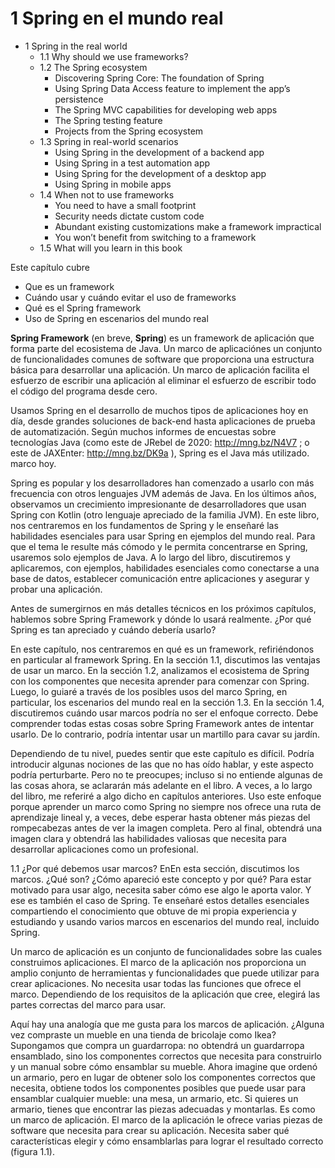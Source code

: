 # 1 Spring en el mundo real

* 1 Spring in the real world
   * 1.1 Why should we use frameworks?
   * 1.2 The Spring ecosystem
      * Discovering Spring Core: The foundation of Spring
      * Using Spring Data Access feature to implement the app’s persistence
      * The Spring MVC capabilities for developing web apps
      * The Spring testing feature
      * Projects from the Spring ecosystem
   * 1.3 Spring in real-world scenarios
      * Using Spring in the development of a backend app
      * Using Spring in a test automation app
      * Using Spring for the development of a desktop app
      * Using Spring in mobile apps
   * 1.4 When not to use frameworks
      * You need to have a small footprint
      * Security needs dictate custom code
      * Abundant existing customizations make a framework impractical
      * You won’t benefit from switching to a framework
   * 1.5 What will you learn in this book



Este capítulo cubre

* Que es un framework
* Cuándo usar y cuándo evitar el uso de frameworks
* Qué es el Spring framework
* Uso de Spring en escenarios del mundo real

**Spring Framework** (en breve, **Spring**) es un framework de aplicación que forma parte del ecosistema de Java. Un marco de aplicaciónes un conjunto de funcionalidades comunes de software que proporciona una estructura básica para desarrollar una aplicación. Un marco de aplicación facilita el esfuerzo de escribir una aplicación al eliminar el esfuerzo de escribir todo el código del programa desde cero.

Usamos Spring en el desarrollo de muchos tipos de aplicaciones hoy en día, desde grandes soluciones de back-end hasta aplicaciones de prueba de automatización. Según muchos informes de encuestas sobre tecnologías Java (como este de JRebel de 2020: http://mng.bz/N4V7 ; o este de JAXEnter: http://mng.bz/DK9a ), Spring es el Java más utilizado. marco hoy.

Spring es popular y los desarrolladores han comenzado a usarlo con más frecuencia con otros lenguajes JVM además de Java. En los últimos años, observamos un crecimiento impresionante de desarrolladores que usan Spring con Kotlin (otro lenguaje apreciado de la familia JVM). En este libro, nos centraremos en los fundamentos de Spring y le enseñaré las habilidades esenciales para usar Spring en ejemplos del mundo real. Para que el tema le resulte más cómodo y le permita concentrarse en Spring, usaremos solo ejemplos de Java. A lo largo del libro, discutiremos y aplicaremos, con ejemplos, habilidades esenciales como conectarse a una base de datos, establecer comunicación entre aplicaciones y asegurar y probar una aplicación.

Antes de sumergirnos en más detalles técnicos en los próximos capítulos, hablemos sobre Spring Framework y dónde lo usará realmente. ¿Por qué Spring es tan apreciado y cuándo debería usarlo?

En este capítulo, nos centraremos en qué es un framework, refiriéndonos en particular al framework Spring. En la sección 1.1, discutimos las ventajas de usar un marco. En la sección 1.2, analizamos el ecosistema de Spring con los componentes que necesita aprender para comenzar con Spring. Luego, lo guiaré a través de los posibles usos del marco Spring, en particular, los escenarios del mundo real en la sección 1.3. En la sección 1.4, discutiremos cuándo usar marcos podría no ser el enfoque correcto. Debe comprender todas estas cosas sobre Spring Framework antes de intentar usarlo. De lo contrario, podría intentar usar un martillo para cavar su jardín.

Dependiendo de tu nivel, puedes sentir que este capítulo es difícil. Podría introducir algunas nociones de las que no has oído hablar, y este aspecto podría perturbarte. Pero no te preocupes; incluso si no entiende algunas de las cosas ahora, se aclararán más adelante en el libro. A veces, a lo largo del libro, me referiré a algo dicho en capítulos anteriores. Uso este enfoque porque aprender un marco como Spring no siempre nos ofrece una ruta de aprendizaje lineal y, a veces, debe esperar hasta obtener más piezas del rompecabezas antes de ver la imagen completa. Pero al final, obtendrá una imagen clara y obtendrá las habilidades valiosas que necesita para desarrollar aplicaciones como un profesional.

1.1 ¿Por qué debemos usar marcos?
EnEn esta sección, discutimos los marcos. ¿Qué son? ¿Cómo apareció este concepto y por qué? Para estar motivado para usar algo, necesita saber cómo ese algo le aporta valor. Y ese es también el caso de Spring. Te enseñaré estos detalles esenciales compartiendo el conocimiento que obtuve de mi propia experiencia y estudiando y usando varios marcos en escenarios del mundo real, incluido Spring.

Un marco de aplicación es un conjunto de funcionalidades sobre las cuales construimos aplicaciones. El marco de la aplicación nos proporciona un amplio conjunto de herramientas y funcionalidades que puede utilizar para crear aplicaciones. No necesita usar todas las funciones que ofrece el marco. Dependiendo de los requisitos de la aplicación que cree, elegirá las partes correctas del marco para usar.

Aquí hay una analogía que me gusta para los marcos de aplicación. ¿Alguna vez compraste un mueble en una tienda de bricolaje como Ikea? Supongamos que compra un guardarropa: no obtendrá un guardarropa ensamblado, sino los componentes correctos que necesita para construirlo y un manual sobre cómo ensamblar su mueble. Ahora imagine que ordenó un armario, pero en lugar de obtener solo los componentes correctos que necesita, obtiene todos los componentes posibles que puede usar para ensamblar cualquier mueble: una mesa, un armario, etc. Si quieres un armario, tienes que encontrar las piezas adecuadas y montarlas. Es como un marco de aplicación. El marco de la aplicación le ofrece varias piezas de software que necesita para crear su aplicación. Necesita saber qué características elegir y cómo ensamblarlas para lograr el resultado correcto (figura 1.1).
